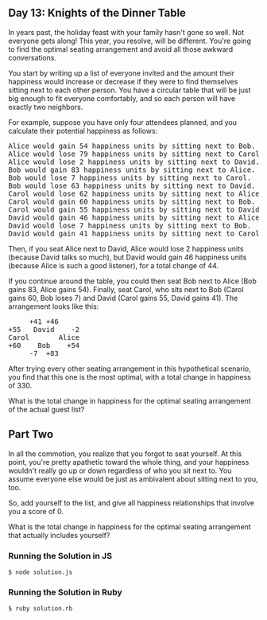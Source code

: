 ## Day 13: Knights of the Dinner Table

In years past, the holiday feast with your family hasn't gone so well. Not everyone gets along!
This year, you resolve, will be different. You're going to find the optimal seating arrangement
and avoid all those awkward conversations.

You start by writing up a list of everyone invited and the amount their happiness would increase or
decrease if they were to find themselves sitting next to each other person. You have a circular
table that will be just big enough to fit everyone comfortably, and so each person will have
exactly two neighbors.

For example, suppose you have only four attendees planned, and you calculate their
potential happiness as follows:

<pre>
Alice would gain 54 happiness units by sitting next to Bob.
Alice would lose 79 happiness units by sitting next to Carol.
Alice would lose 2 happiness units by sitting next to David.
Bob would gain 83 happiness units by sitting next to Alice.
Bob would lose 7 happiness units by sitting next to Carol.
Bob would lose 63 happiness units by sitting next to David.
Carol would lose 62 happiness units by sitting next to Alice.
Carol would gain 60 happiness units by sitting next to Bob.
Carol would gain 55 happiness units by sitting next to David.
David would gain 46 happiness units by sitting next to Alice.
David would lose 7 happiness units by sitting next to Bob.
David would gain 41 happiness units by sitting next to Carol.
</pre>

Then, if you seat Alice next to David, Alice would lose 2 happiness units (because David talks so much),
but David would gain 46 happiness units (because Alice is such a good listener), for a total change of 44.

If you continue around the table, you could then seat Bob next to Alice (Bob gains 83,
 Alice gains 54). Finally, seat Carol, who sits next to Bob (Carol gains 60, Bob loses 7)
and David (Carol gains 55, David gains 41). The arrangement looks like this:

<pre>
     +41 +46
+55   David    -2
Carol       Alice
+60    Bob    +54
     -7  +83
</pre>

After trying every other seating arrangement in this hypothetical scenario, you find that this
one is the most optimal, with a total change in happiness of 330.

What is the total change in happiness for the optimal seating arrangement of the actual guest list?

## Part Two

In all the commotion, you realize that you forgot to seat yourself. At this point, you're pretty
apathetic toward the whole thing, and your happiness wouldn't really go up or down regardless of
who you sit next to. You assume everyone else would be just as ambivalent about sitting next to you, too.

So, add yourself to the list, and give all happiness relationships that involve you a score of 0.

What is the total change in happiness for the optimal seating arrangement that actually includes yourself?

### Running the Solution in JS

    $ node solution.js

### Running the Solution in Ruby

    $ ruby solution.rb
